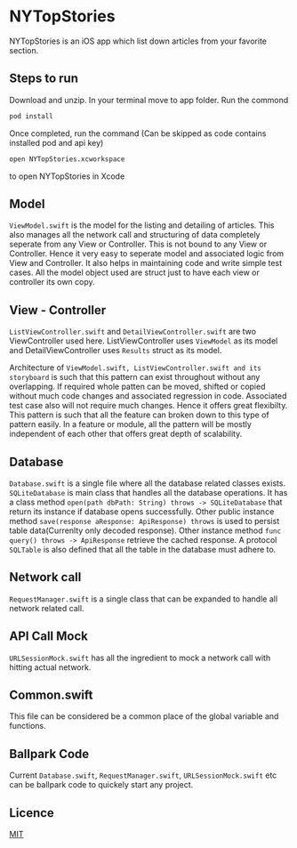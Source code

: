 

#  NYTopStories

NYTopStories is an iOS app which list down articles from your favorite section.

## Steps to run

Download and unzip. In your terminal move to app folder.
Run the commond

```bash
pod install
```

Once completed, run the command (Can be skipped as code contains installed pod and api key)

```bash
open NYTopStories.xcworkspace
```

to open NYTopStories in Xcode

## Model
`ViewModel.swift` is the model for the listing and detailing of articles. This also manages all the network call and structuring of data completely seperate from any View or Controller.  This is not bound to any View or Controller. Hence it very easy to seperate model and associated logic from View and Controller. It also helps  in maintaining code and write simple test cases. All the model object used are struct just to have each view or controller its own copy.


##  View - Controller
`ListViewController.swift` and `DetailViewController.swift` are two ViewController used here. ListViewController uses `ViewModel` as its model and DetailViewController uses `Results` struct as its model. 

Architecture of `ViewModel.swift, ListViewController.swift and its storyboard` is such that this pattern can exist throughout without any overlapping. If required whole patten can be moved, shifted or copied without much code changes and associated regression in code. Associated test case also will not require much changes. Hence it offers great flexibilty. This pattern is such that all the feature can broken down to this type of pattern easily. In a feature or module, all the pattern will be mostly independent of each other that offers great depth of scalability.

## Database
`Database.swift` is a single file where all the database related classes exists. `SQLiteDatabase` is main class that handles all the database operations.
It has a class method `open(path dbPath: String) throws -> SQLiteDatabase` that return its instance if database opens successfully. Other public instance method `save(response aResponse: ApiResponse) throws`  is used to persist table data(Currenlty only decoded response). Other instance method `func query() throws -> ApiResponse` retrieve the cached response. A protocol `SQLTable` is also defined that all the table in the database must adhere to. 

## Network call
`RequestManager.swift` is a single class that can be expanded to handle all network related call.

## API Call Mock
`URLSessionMock.swift` has all the ingredient to mock a network call with hitting actual network.

## Common.swift
This file can be considered be a common place of the global variable and functions.

## Ballpark Code
Current `Database.swift`, `RequestManager.swift`, `URLSessionMock.swift` etc can be ballpark code to quickely start any project.

## Licence
[MIT](https://choosealicense.com/licenses/mit/)
